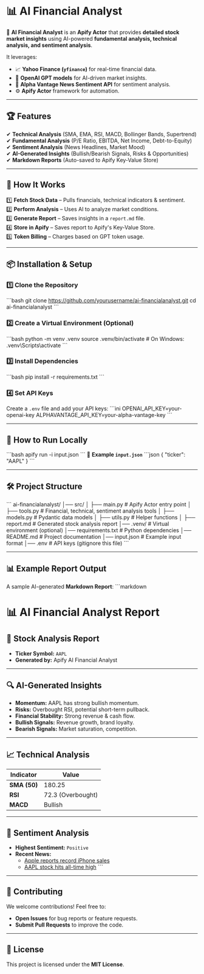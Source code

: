 # 📊 AI Financial Analyst

🚀 **AI Financial Analyst** is an **Apify Actor** that provides **detailed stock market insights** using AI-powered **fundamental analysis, technical analysis, and sentiment analysis**. 

It leverages:
- 📈 **Yahoo Finance (`yfinance`)** for real-time financial data.
- 🤖 **OpenAI GPT models** for AI-driven market insights.
- 📰 **Alpha Vantage News Sentiment API** for sentiment analysis.
- ⚙ **Apify Actor** framework for automation.

---

## 🏆 **Features**
✔ **Technical Analysis** (SMA, EMA, RSI, MACD, Bollinger Bands, Supertrend)  
✔ **Fundamental Analysis** (P/E Ratio, EBITDA, Net Income, Debt-to-Equity)  
✔ **Sentiment Analysis** (News Headlines, Market Mood)  
✔ **AI-Generated Insights** (Bullish/Bearish Signals, Risks & Opportunities)  
✔ **Markdown Reports** (Auto-saved to Apify Key-Value Store)  

---

## 🚀 **How It Works**
1️⃣ **Fetch Stock Data** – Pulls financials, technical indicators & sentiment.  
2️⃣ **Perform Analysis** – Uses AI to analyze market conditions.  
3️⃣ **Generate Report** – Saves insights in a `report.md` file.  
4️⃣ **Store in Apify** – Saves report to Apify's Key-Value Store.  
5️⃣ **Token Billing** – Charges based on GPT token usage.  

---

## 📦 **Installation & Setup**
### 1️⃣ Clone the Repository
\`\`\`bash
git clone https://github.com/yourusername/ai-financialanalyst.git
cd ai-financialanalyst
\`\`\`

### 2️⃣ Create a Virtual Environment (Optional)
\`\`\`bash
python -m venv .venv
source .venv/bin/activate  # On Windows: .venv\Scripts\activate
\`\`\`

### 3️⃣ Install Dependencies
\`\`\`bash
pip install -r requirements.txt
\`\`\`

### 4️⃣ Set API Keys
Create a `.env` file and add your API keys:
\`\`\`ini
OPENAI_API_KEY=your-openai-key
ALPHAVANTAGE_API_KEY=your-alpha-vantage-key
\`\`\`

---

## 🎯 **How to Run Locally**
\`\`\`bash
apify run -i input.json
\`\`\`
📜 **Example `input.json`**
\`\`\`json
{
    "ticker": "AAPL"
}
\`\`\`

---

## 🛠 **Project Structure**
\`\`\`
ai-financialanalyst/
│── src/
│   ├── main.py         # Apify Actor entry point
│   ├── tools.py        # Financial, technical, sentiment analysis tools
│   ├── models.py       # Pydantic data models
│   ├── utils.py        # Helper functions
│   ├── report.md       # Generated stock analysis report
│── .venv/              # Virtual environment (optional)
│── requirements.txt    # Python dependencies
│── README.md           # Project documentation
│── input.json          # Example input format
│── .env                # API keys (gitignore this file)
\`\`\`

---

## 📊 **Example Report Output**
A sample AI-generated **Markdown Report**:
\`\`\`markdown
# 📊 AI Financial Analyst Report

## 📌 **Stock Analysis Report**
- **Ticker Symbol:** `AAPL`
- **Generated by:** Apify AI Financial Analyst

---

## 🔍 **AI-Generated Insights**
- **Momentum:** AAPL has strong bullish momentum.
- **Risks:** Overbought RSI, potential short-term pullback.
- **Financial Stability:** Strong revenue & cash flow.
- **Bullish Signals:** Revenue growth, brand loyalty.
- **Bearish Signals:** Market saturation, competition.

---

## 📈 **Technical Analysis**
| Indicator | Value |
|-----------|------|
| **SMA (50)** | 180.25 |
| **RSI** | 72.3 (Overbought) |
| **MACD** | Bullish |

---

## 📰 **Sentiment Analysis**
- **Highest Sentiment:** `Positive`
- **Recent News:**
  - [Apple reports record iPhone sales](https://example.com/news1)
  - [AAPL stock hits all-time high](https://example.com/news2)
\`\`\`

---


## 🚀 **Contributing**
We welcome contributions! Feel free to:
- **Open Issues** for bug reports or feature requests.
- **Submit Pull Requests** to improve the code.

---

## 📜 **License**
This project is licensed under the **MIT License**.
